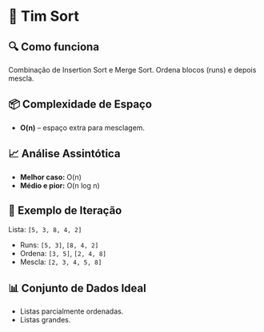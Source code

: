 # 📄 Tim Sort

## 🔍 Como funciona
Combinação de Insertion Sort e Merge Sort. Ordena blocos (runs) e depois mescla.

## 📦 Complexidade de Espaço
- **O(n)** – espaço extra para mesclagem.

## 📈 Análise Assintótica
- **Melhor caso:** O(n)
- **Médio e pior:** O(n log n)

## 🔁 Exemplo de Iteração
Lista: `[5, 3, 8, 4, 2]`
- Runs: `[5, 3]`, `[8, 4, 2]`
- Ordena: `[3, 5]`, `[2, 4, 8]`
- Mescla: `[2, 3, 4, 5, 8]`

## 📊 Conjunto de Dados Ideal
- Listas parcialmente ordenadas.
- Listas grandes.